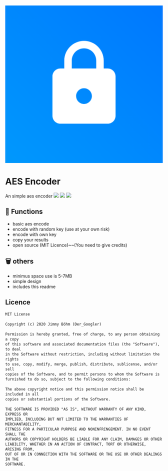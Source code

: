 ![app image](app/src/main/ic_launcher-playstore.png)
# AES Encoder
An simple aes encoder
![](https://badgen.net/github/last-commit/dergoogler/aes-encoder)
![](https://badgen.net/github/license/dergoogler/aes-encoder)
![](https://badgen.net/github/open-issues/dergoogler/aes-encoder)

## 🤨 Functions
- basic aes encode
- encode with random key (use at your own risk)
- encode with own key
- copy your results
- open source (MIT Licence)~~(You need to give credits)

## 🗑 others
- minimus space use is 5-7MB
- simple design
- includes this readme

## Licence
```
MIT License

Copyright (c) 2020 Jimmy Böhm (Der_Googler)

Permission is hereby granted, free of charge, to any person obtaining a copy
of this software and associated documentation files (the "Software"), to deal
in the Software without restriction, including without limitation the rights
to use, copy, modify, merge, publish, distribute, sublicense, and/or sell
copies of the Software, and to permit persons to whom the Software is
furnished to do so, subject to the following conditions:

The above copyright notice and this permission notice shall be included in all
copies or substantial portions of the Software.

THE SOFTWARE IS PROVIDED "AS IS", WITHOUT WARRANTY OF ANY KIND, EXPRESS OR
IMPLIED, INCLUDING BUT NOT LIMITED TO THE WARRANTIES OF MERCHANTABILITY,
FITNESS FOR A PARTICULAR PURPOSE AND NONINFRINGEMENT. IN NO EVENT SHALL THE
AUTHORS OR COPYRIGHT HOLDERS BE LIABLE FOR ANY CLAIM, DAMAGES OR OTHER
LIABILITY, WHETHER IN AN ACTION OF CONTRACT, TORT OR OTHERWISE, ARISING FROM,
OUT OF OR IN CONNECTION WITH THE SOFTWARE OR THE USE OR OTHER DEALINGS IN THE
SOFTWARE.
```